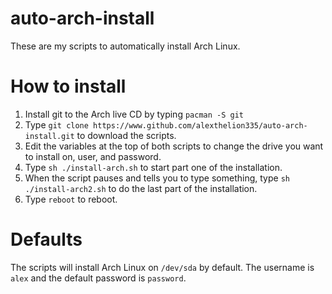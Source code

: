# auto-arch-install
These are my scripts to automatically install Arch Linux.
# How to install
1. Install git to the Arch live CD by typing ```pacman -S git```
2. Type ```git clone https://www.github.com/alexthelion335/auto-arch-install.git``` to download the scripts.
3. Edit the variables at the top of both scripts to change the drive you want to install on, user, and password.
4. Type ```sh ./install-arch.sh``` to start part one of the installation.
5. When the script pauses and tells you to type something, type ```sh ./install-arch2.sh``` to do the last part of the installation.
6. Type ```reboot``` to reboot.
# Defaults
The scripts will install Arch Linux on ```/dev/sda``` by default. The username is ```alex``` and the default password is ```password```.
